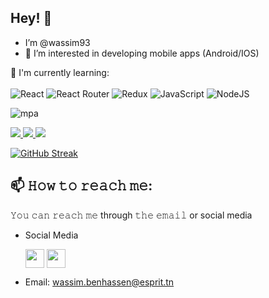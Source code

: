 ## Hey! 👋
-  I’m @wassim93
- 👀 I’m interested in  developing mobile apps (Android/IOS)

:page_with_curl: I'm currently learning:
<br><br>
![React](https://img.shields.io/badge/react-%2320232a.svg?style=for-the-badge&logo=react&logoColor=%2361DAFB)
![React Router](https://img.shields.io/badge/React_Router-CA4245?style=for-the-badge&logo=react-router&logoColor=white)
![Redux](https://img.shields.io/badge/redux-%23593d88.svg?style=for-the-badge&logo=redux&logoColor=white)
![JavaScript](https://img.shields.io/badge/javascript-%23323330.svg?style=for-the-badge&logo=javascript&logoColor=%23F7DF1E)
![NodeJS](https://img.shields.io/badge/node.js-6DA55F?style=for-the-badge&logo=node.js&logoColor=white)


![mpa](https://github-readme-stats.vercel.app/api/pin/?username=wassim93&repo=amazon-clone&show_owner=true&title_color=f7d745&text_color=b2d76c&icon_color=6562af&bg_color=00000000&hide=bg-color&hide_border=true&theme=radical&show_icons=true)


<a href="https://github.com/wassim93">
  <img src="https://github-readme-stats.vercel.app/api/top-langs/?username=wassim93&theme=radical&show_icons=true&layout=compact&langs_count=8" />
</a>
  
<a href="https://github.com/wassim93">
  <img  src="https://github-readme-stats.vercel.app/api?username=wassim93&theme=radical&show_icons=true" />
</a>
  
<a href="https://github.com/wassim93">
  <img  src="(https://github-readme-streak-stats.herokuapp.com?user=wassim93&theme=radical)" />
</a>
  
  
  
  
  
  
 





[![GitHub Streak](https://github-readme-streak-stats.herokuapp.com?user=wassim93&theme=radical&date_format=M%20j%5B%2C%20Y%5D)](https://git.io/streak-stats)


## 📫 𝙷𝚘𝚠 𝚝𝚘 𝚛𝚎𝚊𝚌𝚑 𝚖𝚎:
𝚈𝚘𝚞 𝚌𝚊𝚗 𝚛𝚎𝚊𝚌𝚑 𝚖𝚎 through 𝚝𝚑𝚎 𝚎𝚖𝚊𝚒𝚕 or social media

* Social Media

  <a href="https://www.linkedin.com/in/wassimbh/" target="blank"><img align="center" src="https://lahuertadigital.es/wp-content/uploads/2015/10/linkedin.png" height="30" /></a>
  <a href="https://www.instagram.com/wassimbh9/" target="blank"><img align="center" src="https://cutewallpaper.org/24/insta-png/download-logo-instagram-free-png-transparent-image-and-clipart.png" height="30" /></a>

* Email: wassim.benhassen@esprit.tn

<!---
wassim93/wassim93 is a ✨ special ✨ repository because its `README.md` (this file) appears on your GitHub profile.
You can click the Preview link to take a look at your changes.
--->
